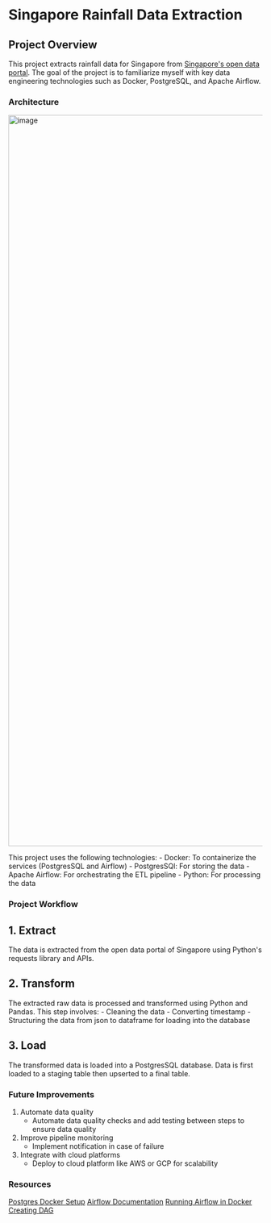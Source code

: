 # Singapore Rainfall Data Extraction

## Project Overview
This project extracts rainfall data for Singapore from [Singapore's open data portal](data.gov.sg). The goal of the project is to familiarize myself with key data engineering technologies such as Docker, PostgreSQL, and Apache Airflow.

### Architecture
<img width="1451" alt="image" src="https://github.com/user-attachments/assets/b5712810-26e0-4668-9407-e44986466720" />

This project uses the following technologies:
    - Docker: To containerize the services (PostgresSQL and Airflow)
    - PostgresSQl: For storing the data
    - Apache Airflow: For orchestrating the ETL pipeline
    - Python: For processing the data

### Project Workflow

## 1. Extract

The data is extracted from the open data portal of Singapore using Python's requests library and APIs.

## 2. Transform

The extracted raw data is processed and transformed using Python and Pandas. This step involves:
    - Cleaning the data
    - Converting timestamp
    - Structuring the data from json to dataframe for loading into the database

## 3. Load
The transformed data is loaded into a PostgresSQL database. Data is first loaded to a staging table then upserted to a final table.

### Future Improvements
1. Automate data quality
    - Automate data quality checks and add testing between steps to ensure data quality
2. Improve pipeline monitoring
    - Implement notification in case of failure
3. Integrate with cloud platforms
    - Deploy to cloud platform like AWS or GCP for scalability

### Resources

[Postgres Docker Setup](https://www.docker.com/blog/how-to-use-the-postgres-docker-official-image/)
[Airflow Documentation](https://airflow.apache.org/docs/apache-airflow/stable/index.html)
[Running Airflow in Docker](https://airflow.apache.org/docs/apache-airflow/stable/howto/docker-compose/index.html)
[Creating DAG](https://www.geeksforgeeks.org/how-to-create-first-dag-in-airflow/)


